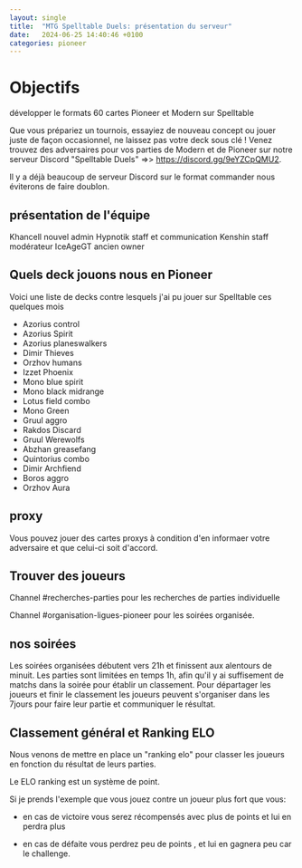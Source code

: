 ```yaml
---
layout: single
title:  "MTG Spelltable Duels: présentation du serveur"
date:   2024-06-25 14:40:46 +0100
categories: pioneer
---
```


# Objectifs

développer le formats 60 cartes Pioneer et Modern sur Spelltable

Que vous prépariez un tournois, essayiez de nouveau concept ou jouer juste de façon occasionnel, ne laissez pas votre deck sous clé ! Venez trouvez des adversaires pour vos parties de Modern et de Pioneer sur notre serveur Discord "Spelltable Duels" =>> https://discord.gg/9eYZCpQMU2.

Il y a déjà beaucoup de serveur Discord sur le format commander nous éviterons de faire doublon.

## présentation de l'équipe

Khancell nouvel admin
Hypnotik staff et communication
Kenshin staff modérateur
IceAgeGT ancien owner

## Quels deck jouons nous en Pioneer

Voici une liste de decks contre lesquels j'ai pu jouer sur Spelltable ces quelques mois

- Azorius control
- Azorius Spirit
- Azorius planeswalkers
- Dimir Thieves
- Orzhov humans
- Izzet Phoenix
- Mono blue spirit
- Mono black midrange
- Lotus field combo
- Mono Green
- Gruul aggro
- Rakdos Discard
- Gruul Werewolfs
- Abzhan greasefang
- Quintorius combo
- Dimir Archfiend
- Boros aggro
- Orzhov Aura

## proxy

Vous pouvez jouer des cartes proxys à condition d'en informaer votre adversaire et que celui-ci soit d'accord.

## Trouver des joueurs 

Channel #recherches-parties pour les recherches de parties individuelle

Channel #organisation-ligues-pioneer pour les soirées organisée.


## nos soirées

Les soirées organisées débutent vers 21h et finissent aux alentours de minuit. Les parties sont limitées en temps 1h, afin qu'il y ai suffisement de matchs dans la soirée pour établir un classement. Pour départager les joueurs et finir le classement les joueurs peuvent s'organiser dans les 7jours pour faire leur partie et communiquer le résultat.

## Classement général et Ranking ELO

Nous venons de mettre en place un "ranking elo" pour classer les joueurs en fonction du résultat de leurs parties.

Le ELO ranking est un système de point.

Si je prends l'exemple que vous jouez contre un joueur plus fort que vous:

- en cas de victoire vous serez récompensés avec plus de points et lui en perdra plus

- en cas de défaite vous perdrez peu de points , et lui en gagnera peu car le challenge.